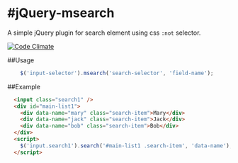 
#jQuery-msearch
==========
A simple jQuery plugin for search element using css `:not` selector.


[![Code Climate](https://codeclimate.com/github/dca/jquery-msearch.png)](https://codeclimate.com/github/dca/jquery-msearch)

##Usage

```js
    $('input-selector').msearch('search-selector', 'field-name');
```

##Example

```html
  <input class="search1" />
  <div id="main-list1">
    <div data-name="mary" class="search-item">Mary</div>
    <div data-name="jack" class="search-item">Jack</div>
    <div data-name="bob" class="search-item">Bob</div>
  </div>
  <script>
    $('input.search1').search('#main-list1 .search-item', 'data-name');
  </script>
```
